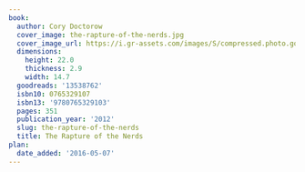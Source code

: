 ```yaml
---
book:
  author: Cory Doctorow
  cover_image: the-rapture-of-the-nerds.jpg
  cover_image_url: https://i.gr-assets.com/images/S/compressed.photo.goodreads.com/books/1335124441l/13538762._SX98_.jpg
  dimensions:
    height: 22.0
    thickness: 2.9
    width: 14.7
  goodreads: '13538762'
  isbn10: 0765329107
  isbn13: '9780765329103'
  pages: 351
  publication_year: '2012'
  slug: the-rapture-of-the-nerds
  title: The Rapture of the Nerds
plan:
  date_added: '2016-05-07'
---
```

